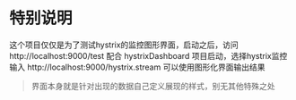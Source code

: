 # 特别说明
这个项目仅仅是为了测试hystrix的监控图形界面，启动之后，访问 http://localhost:9000/test 配合 hystrixDashboard 项目启动，选择hystrix监控输入 
http://localhost:9000/hystrix.stream 可以使用图形化界面输出结果
> 界面本身就是针对出现的数据自己定义展现的样式，别无其他特殊之处
